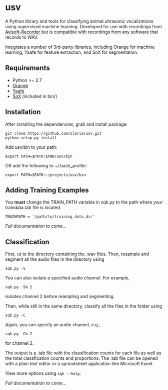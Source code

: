 usv
===

A Python library and tools for classifying animal ultrasonic vocalizations using supervised machine learning. Developed for use with recordings from [Avisoft-Recorder](http://www.avisoft.com/recorder.htm) but is compatible with recordings from any software that records to WAV.

Integrates a number of 3rd-party libraries, including Orange for machine learning, Yaafe for feature extraction, and SoX for segmentation.

Requirements
------------
* Python >= 2.7
* [Orange](http://orange.biolab.si/)
* [Yaafe](http://yaafe.sourceforge.net/)
* [SoX](http://sox.sourceforge.net/Main/HomePage) (included in bin/)

Installation
------------
After installing the dependencies, grab and install package:

    git clone https://github.com/sloria/usv.git
    python setup.py install

Add usv/bin to your path:

    export PATH=$PATH:$PWD/usv/bin

OR add the following to ~/.bash_profile:

    export PATH=$PATH:~/projects/usv/bin

Adding Training Examples
------------------------
You **must** change the TRAIN_PATH variable in sqk.py to the path where *your* traindata.tab file is located.

    TRAINPATH = '/path/to/training_data_dir'

*Full documentation to come...*

Classification
--------------
First, `cd` to the directory containing the .wav files.
Then, resample and segment all the audio files in the directory using

    sqk.py -S

You can also isolate a specified audio channel. For example,

    sqk.py -Sm 2

isolates channel 2 before reampling and segmenting.

Then, while still in the same directory, classify all the files in the folder using

    sqk.py -C

Again, you can specify an audio channel, e.g.,

    sqk.py -Cm 2

for channel 2.

The output is a .tab file with the classification counts for each file as well as the total classfication counts and proportions. The .tab file can be opened with a plain text editor or a spreadsheet application like Microsoft Excel.

View more options using `sqk --help`.

*Full documentation to come...*
